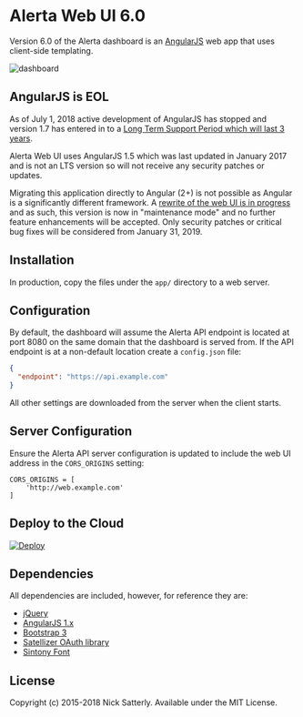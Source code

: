 Alerta Web UI 6.0
=================

Version 6.0 of the Alerta dashboard is an [AngularJS](http://angularjs.org/) web app that uses client-side templating.

![dashboard](/docs/images/alerta-webui-v3.png?raw=true&v=1)

AngularJS is EOL
----------------

As of July 1, 2018 active development of AngularJS has stopped and version 1.7
has entered in to a [Long Term Support Period which will last 3 years](https://blog.angular.io/stable-angularjs-and-long-term-support-7e077635ee9c).

Alerta Web UI uses AngularJS 1.5 which was last updated in January 2017 and is
not an LTS version so will not receive any security patches or updates.

Migrating this application directly to Angular (2+) is not possible as Angular
is a significantly different framework. A [rewrite of the web UI is in progress](https://github.com/alerta/beta.alerta.io)
and as such, this version is now in "maintenance mode" and no further feature
enhancements will be accepted. Only security patches or critical bug fixes
will be considered from January 31, 2019.

Installation
------------

In production, copy the files under the `app/` directory to a web server.

Configuration
-------------

By default, the dashboard will assume the Alerta API endpoint is located at port 8080 on the same domain that the dashboard is served from. If the API endpoint is at a non-default location create a `config.json` file:

```JSON
{
  "endpoint": "https://api.example.com"
}
```

All other settings are downloaded from the server when the client starts.

Server Configuration
--------------------

Ensure the Alerta API server configuration is updated to include the web UI address in the `CORS_ORIGINS` setting:

    CORS_ORIGINS = [
        'http://web.example.com'
    ]

Deploy to the Cloud
-------------------

[![Deploy](https://www.herokucdn.com/deploy/button.png)](https://heroku.com/deploy)

Dependencies
------------

All dependencies are included, however, for reference they are:

  * [jQuery](http://jquery.com/)
  * [AngularJS 1.x](http://angularjs.org/)
  * [Bootstrap 3](http://getbootstrap.com/)
  * [Satellizer OAuth library](https://github.com/sahat/satellizer)
  * [Sintony Font](http://www.google.com/fonts/specimen/Sintony)


License
-------

Copyright (c) 2015-2018 Nick Satterly. Available under the MIT License.